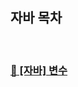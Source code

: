 ## 자바 목차

<BR>

### [🔗 [자바] 변수](https://github.com/hyena0608/TIL/blob/master/%EC%9E%90%EB%B0%94/%5B%EC%9E%90%EB%B0%94%5D_%EB%B3%80%EC%88%98.md)